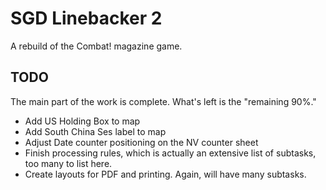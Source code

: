 # SGD Linebacker 2

A rebuild of the Combat! magazine game.

## TODO

The main part of the work is complete. What's
left is the "remaining 90%."

- Add US Holding Box to map
- Add South China Ses label to map
- Adjust Date counter positioning on the NV counter sheet
- Finish processing rules, which is actually an
  extensive list of subtasks, too many to list here.
- Create layouts for PDF and printing. Again, will
  have many subtasks.
